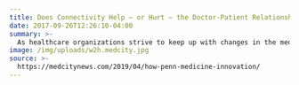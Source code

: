 ```yaml
---
title: Does Connectivity Help — or Hurt — the Doctor-Patient Relationship?
date: 2017-09-26T12:26:10-04:00
summary: >-
  As healthcare organizations strive to keep up with changes in the medical world, Penn Medicine in Philadelphia is taking its own approach to innovation with the help of a homegrown platforms that seek to help improve patient care such as Way To Health. The platform, Way to Health, can collect data from various sources, including scales, Fitbits, connected pill bottles and patient texting. Through it, Penn Medicine can stay connected to patients after they leave the premises. The name of the tool — Way to Health — is actually a nod to the history of Philadelphia, as Benjamin Franklin wrote an essay called “The Way to Wealth.”
image: /img/uploads/w2h.medcity.jpg
source: >-
  https://medcitynews.com/2019/04/how-penn-medicine-innovation/
---
```



